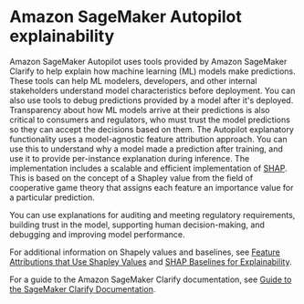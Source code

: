 # Amazon SageMaker Autopilot explainability<a name="autopilot-explainability"></a>

Amazon SageMaker Autopilot uses tools provided by Amazon SageMaker Clarify to help explain how machine learning \(ML\) models make predictions\. These tools can help ML modelers, developers, and other internal stakeholders understand model characteristics before deployment\. You can also use tools to debug predictions provided by a model after it's deployed\. Transparency about how ML models arrive at their predictions is also critical to consumers and regulators, who must trust the model predictions so they can accept the decisions based on them\. The Autopilot explanatory functionality uses a model\-agnostic feature attribution approach\. You can use this to understand why a model made a prediction after training, and use it to provide per\-instance explanation during inference\. The implementation includes a scalable and efficient implementation of [SHAP](https://papers.nips.cc/paper/2017/file/8a20a8621978632d76c43dfd28b67767-Paper.pdf)\. This is based on the concept of a Shapley value from the field of cooperative game theory that assigns each feature an importance value for a particular prediction\.

You can use explanations for auditing and meeting regulatory requirements, building trust in the model, supporting human decision\-making, and debugging and improving model performance\.

For additional information on Shapely values and baselines, see [Feature Attributions that Use Shapley Values](clarify-shapley-values.md) and [SHAP Baselines for Explainability](clarify-feature-attribute-shap-baselines.md)\.

For a guide to the Amazon SageMaker Clarify documentation, see [Guide to the SageMaker Clarify Documentation](clarify-fairness-and-explainability.md#clarify-fairness-and-explainability-toc)\.